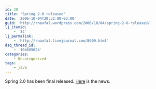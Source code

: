 ```yaml
---
id: 28
title: 'Spring 2.0 released'
date: '2006-10-04T20:32:00-03:00'
guid: 'http://rnaufal.wordpress.com/2006/10/04/spring-2-0-released/'
lj_itemid:
    - '34'
lj_permalink:
    - 'http://rnaufal.livejournal.com/8909.html'
dsq_thread_id:
    - '104685624'
categories:
    - Uncategorized
tags:
    - java
---
```


Spring 2.0 has been final released. [Here](http://www.theserverside.com/news/thread.tss?thread_id=42460) is the news.
